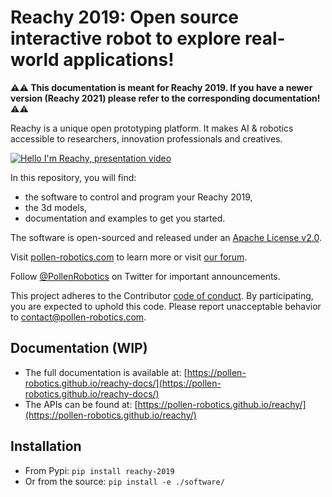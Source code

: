 # Reachy 2019: Open source interactive robot to explore real-world applications!

**:warning::warning: This documentation is meant for Reachy 2019. If you have a newer version (Reachy 2021) please refer to the corresponding documentation! :warning::warning:** 

Reachy is a unique open prototyping platform. It makes AI & robotics accessible to researchers, innovation professionals and creatives. 

[![Hello I'm Reachy, presentation video](https://img.youtube.com/vi/iSL39WFxCLE/0.jpg)](https://www.youtube.com/watch?v=iSL39WFxCLE)

In this repository, you will find:
* the software to control and program your Reachy 2019,
* the 3d models,
* documentation and examples to get you started.

The software is open-sourced and released under an [Apache License v2.0](./software/LICENSE).

Visit [pollen-robotics.com](https://pollen-robotics.com) to learn more or visit [our forum](https://forum.pollen-robotics.com).

Follow [@PollenRobotics](https://twitter.com/pollenrobotics) on Twitter for important announcements.

This project adheres to the Contributor [code of conduct](CODE_OF_CONDUCT.md). By participating, you are expected to uphold this code. Please report unacceptable behavior to [contact@pollen-robotics.com](mailto:contact@pollen-robotics.com).

## Documentation (WIP)

* The full documentation is available at: [https://pollen-robotics.github.io/reachy-docs/](https://pollen-robotics.github.io/reachy-docs/)
* The APIs can be found at: [https://pollen-robotics.github.io/reachy/](https://pollen-robotics.github.io/reachy/)

## Installation

* From Pypi: ```pip install reachy-2019```
* Or from the source: ```pip install -e ./software/```
